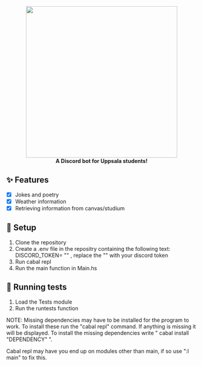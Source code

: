 <div align="center">
	<img src="https://files.beppp.club/ubot3.png" width="400"/>
</div>
<div align="center">
	<b>A Discord bot for Uppsala students!</b>
</div>

## ✨ Features
 - [x] Jokes and poetry
 - [x] Weather information
 - [x] Retrieving information from canvas/studium

## 🏃 Setup
1. Clone the repository
2. Create a .env file in the repositry containing the following text: DISCORD_TOKEN= "" , replace the "" with your discord token
3. Run cabal repl
4. Run the main function in Main.hs

## 📌 Running tests
1. Load the Tests module
2. Run the runtests function

NOTE: Missing dependencies may have to be installed for the program to work. To install these run the "cabal repl" command. If anything is missing it will be displayed. To install the missing dependencies write " cabal install "DEPENDENCY" ".

Cabal repl may have you end up on modules other than main, if so use ":l main" to fix this.
